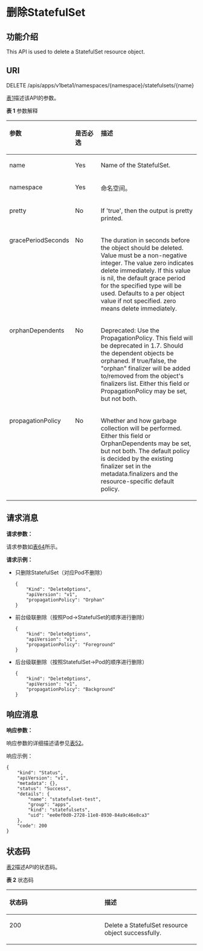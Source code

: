 # 删除StatefulSet<a name="cci_02_0036"></a>

## 功能介绍<a name="zh-cn_topic_0091433688_section31372179"></a>

This API is used to delete a StatefulSet resource object.

## URI<a name="zh-cn_topic_0091433688_section13914160"></a>

DELETE /apis/apps/v1beta1/namespaces/\{namespace\}/statefulsets/\{name\}

[表1](#zh-cn_topic_0091433688_d0e38270)描述该API的参数。

**表 1**  参数解释

<a name="zh-cn_topic_0091433688_d0e38270"></a>
<table><thead align="left"><tr id="zh-cn_topic_0091433688_row14143522"><th class="cellrowborder" valign="top" width="21.21%" id="mcps1.2.4.1.1"><p id="zh-cn_topic_0091433688_p65652297517"><a name="zh-cn_topic_0091433688_p65652297517"></a><a name="zh-cn_topic_0091433688_p65652297517"></a>参数</p>
</th>
<th class="cellrowborder" valign="top" width="16.16%" id="mcps1.2.4.1.2"><p id="zh-cn_topic_0091433688_p165661629135114"><a name="zh-cn_topic_0091433688_p165661629135114"></a><a name="zh-cn_topic_0091433688_p165661629135114"></a>是否必选</p>
</th>
<th class="cellrowborder" valign="top" width="62.629999999999995%" id="mcps1.2.4.1.3"><p id="zh-cn_topic_0091433688_p14567629115114"><a name="zh-cn_topic_0091433688_p14567629115114"></a><a name="zh-cn_topic_0091433688_p14567629115114"></a>描述</p>
</th>
</tr>
</thead>
<tbody><tr id="zh-cn_topic_0091433688_row49796945"><td class="cellrowborder" valign="top" width="21.21%" headers="mcps1.2.4.1.1 "><p id="zh-cn_topic_0091433688_p7020714"><a name="zh-cn_topic_0091433688_p7020714"></a><a name="zh-cn_topic_0091433688_p7020714"></a>name</p>
</td>
<td class="cellrowborder" valign="top" width="16.16%" headers="mcps1.2.4.1.2 "><p id="zh-cn_topic_0091433688_p31806923"><a name="zh-cn_topic_0091433688_p31806923"></a><a name="zh-cn_topic_0091433688_p31806923"></a>Yes</p>
</td>
<td class="cellrowborder" valign="top" width="62.629999999999995%" headers="mcps1.2.4.1.3 "><p id="zh-cn_topic_0091433688_p26223965"><a name="zh-cn_topic_0091433688_p26223965"></a><a name="zh-cn_topic_0091433688_p26223965"></a>Name of the StatefulSet.</p>
</td>
</tr>
<tr id="zh-cn_topic_0091433688_row34689095"><td class="cellrowborder" valign="top" width="21.21%" headers="mcps1.2.4.1.1 "><p id="zh-cn_topic_0091433688_p58353349"><a name="zh-cn_topic_0091433688_p58353349"></a><a name="zh-cn_topic_0091433688_p58353349"></a>namespace</p>
</td>
<td class="cellrowborder" valign="top" width="16.16%" headers="mcps1.2.4.1.2 "><p id="zh-cn_topic_0091433688_p29000839"><a name="zh-cn_topic_0091433688_p29000839"></a><a name="zh-cn_topic_0091433688_p29000839"></a>Yes</p>
</td>
<td class="cellrowborder" valign="top" width="62.629999999999995%" headers="mcps1.2.4.1.3 "><p id="zh-cn_topic_0079615000_p8332925"><a name="zh-cn_topic_0079615000_p8332925"></a><a name="zh-cn_topic_0079615000_p8332925"></a>命名空间。</p>
</td>
</tr>
<tr id="zh-cn_topic_0091433688_row2320041"><td class="cellrowborder" valign="top" width="21.21%" headers="mcps1.2.4.1.1 "><p id="zh-cn_topic_0091433688_p53705670"><a name="zh-cn_topic_0091433688_p53705670"></a><a name="zh-cn_topic_0091433688_p53705670"></a>pretty</p>
</td>
<td class="cellrowborder" valign="top" width="16.16%" headers="mcps1.2.4.1.2 "><p id="zh-cn_topic_0091433688_p55192003"><a name="zh-cn_topic_0091433688_p55192003"></a><a name="zh-cn_topic_0091433688_p55192003"></a>No</p>
</td>
<td class="cellrowborder" valign="top" width="62.629999999999995%" headers="mcps1.2.4.1.3 "><p id="zh-cn_topic_0091433688_p41367240"><a name="zh-cn_topic_0091433688_p41367240"></a><a name="zh-cn_topic_0091433688_p41367240"></a>If 'true', then the output is pretty printed.</p>
</td>
</tr>
<tr id="zh-cn_topic_0091433688_row36760846"><td class="cellrowborder" valign="top" width="21.21%" headers="mcps1.2.4.1.1 "><p id="zh-cn_topic_0091433688_p24838515"><a name="zh-cn_topic_0091433688_p24838515"></a><a name="zh-cn_topic_0091433688_p24838515"></a>gracePeriodSeconds</p>
</td>
<td class="cellrowborder" valign="top" width="16.16%" headers="mcps1.2.4.1.2 "><p id="zh-cn_topic_0091433688_p65762676"><a name="zh-cn_topic_0091433688_p65762676"></a><a name="zh-cn_topic_0091433688_p65762676"></a>No</p>
</td>
<td class="cellrowborder" valign="top" width="62.629999999999995%" headers="mcps1.2.4.1.3 "><p id="zh-cn_topic_0091433688_p25176571"><a name="zh-cn_topic_0091433688_p25176571"></a><a name="zh-cn_topic_0091433688_p25176571"></a>The duration in seconds before the object should be deleted. Value must be a non-negative integer. The value zero indicates delete immediately. If this value is nil, the default grace period for the specified type will be used. Defaults to a per object value if not specified. zero means delete immediately.</p>
</td>
</tr>
<tr id="zh-cn_topic_0091433688_row25262547"><td class="cellrowborder" valign="top" width="21.21%" headers="mcps1.2.4.1.1 "><p id="zh-cn_topic_0091433688_p33000411"><a name="zh-cn_topic_0091433688_p33000411"></a><a name="zh-cn_topic_0091433688_p33000411"></a>orphanDependents</p>
</td>
<td class="cellrowborder" valign="top" width="16.16%" headers="mcps1.2.4.1.2 "><p id="zh-cn_topic_0091433688_p55787611"><a name="zh-cn_topic_0091433688_p55787611"></a><a name="zh-cn_topic_0091433688_p55787611"></a>No</p>
</td>
<td class="cellrowborder" valign="top" width="62.629999999999995%" headers="mcps1.2.4.1.3 "><p id="zh-cn_topic_0091433688_p22502652"><a name="zh-cn_topic_0091433688_p22502652"></a><a name="zh-cn_topic_0091433688_p22502652"></a>Deprecated: Use the PropagationPolicy. This field will be deprecated in 1.7. Should the dependent objects be orphaned. If true/false, the "orphan" finalizer will be added to/removed from the object's finalizers list. Either this field or PropagationPolicy may be set, but not both.</p>
</td>
</tr>
<tr id="zh-cn_topic_0091433688_row1197280"><td class="cellrowborder" valign="top" width="21.21%" headers="mcps1.2.4.1.1 "><p id="zh-cn_topic_0091433688_p29870869"><a name="zh-cn_topic_0091433688_p29870869"></a><a name="zh-cn_topic_0091433688_p29870869"></a>propagationPolicy</p>
</td>
<td class="cellrowborder" valign="top" width="16.16%" headers="mcps1.2.4.1.2 "><p id="zh-cn_topic_0091433688_p3621310"><a name="zh-cn_topic_0091433688_p3621310"></a><a name="zh-cn_topic_0091433688_p3621310"></a>No</p>
</td>
<td class="cellrowborder" valign="top" width="62.629999999999995%" headers="mcps1.2.4.1.3 "><p id="zh-cn_topic_0091433688_p22689637"><a name="zh-cn_topic_0091433688_p22689637"></a><a name="zh-cn_topic_0091433688_p22689637"></a>Whether and how garbage collection will be performed. Either this field or OrphanDependents may be set, but not both. The default policy is decided by the existing finalizer set in the metadata.finalizers and the resource-specific default policy.</p>
</td>
</tr>
</tbody>
</table>

## 请求消息<a name="zh-cn_topic_0091433688_section58118584"></a>

**请求参数：**

请求参数如[表64](数据结构.md#zh-cn_topic_0091433700_d0e41006)所示。

**请求示例：**

-   只删除StatefulSet（对应Pod不删除）

    ```
    {
        "Kind": "DeleteOptions",
        "apiVersion": "v1",
        "propagationPolicy": "Orphan"
    }
    ```

-   前台级联删除（按照Pod-\>StatefulSet的顺序进行删除）

    ```
    {
        "kind": "DeleteOptions",
        "apiVersion": "v1",
        "propagationPolicy": "Foreground"
    }
    ```

-   后台级联删除（按照StatefulSet-\>Pod的顺序进行删除）

    ```
    {
        "kind": "DeleteOptions",
        "apiVersion": "v1",
        "propagationPolicy": "Background"
    }
    ```


## 响应消息<a name="zh-cn_topic_0091433688_section53305210"></a>

**响应参数：**

响应参数的详细描述请参见[表52](响应数据结构（OLD-VERSIONS）.md#table37251757105918)。

响应示例：

```
{
    "kind": "Status", 
    "apiVersion": "v1", 
    "metadata": {}, 
    "status": "Success", 
    "details": {
        "name": "statefulset-test", 
        "group": "apps", 
        "kind": "statefulsets", 
        "uid": "ee0ef0d0-2728-11e8-8930-84a9c46e8ca3"
    }, 
    "code": 200
}
```

## 状态码<a name="zh-cn_topic_0091433688_section9984849"></a>

[表2](#zh-cn_topic_0091433688_d0e38393)描述API的状态码。

**表 2**  状态码

<a name="zh-cn_topic_0091433688_d0e38393"></a>
<table><thead align="left"><tr id="zh-cn_topic_0091433688_row39018542"><th class="cellrowborder" valign="top" width="50%" id="mcps1.2.3.1.1"><p id="zh-cn_topic_0091433688_p6385371"><a name="zh-cn_topic_0091433688_p6385371"></a><a name="zh-cn_topic_0091433688_p6385371"></a>状态码</p>
</th>
<th class="cellrowborder" valign="top" width="50%" id="mcps1.2.3.1.2"><p id="zh-cn_topic_0091433688_p47453032"><a name="zh-cn_topic_0091433688_p47453032"></a><a name="zh-cn_topic_0091433688_p47453032"></a>描述</p>
</th>
</tr>
</thead>
<tbody><tr id="zh-cn_topic_0091433688_row18490365"><td class="cellrowborder" valign="top" width="50%" headers="mcps1.2.3.1.1 "><p id="zh-cn_topic_0091433688_p21324611"><a name="zh-cn_topic_0091433688_p21324611"></a><a name="zh-cn_topic_0091433688_p21324611"></a>200</p>
</td>
<td class="cellrowborder" valign="top" width="50%" headers="mcps1.2.3.1.2 "><p id="zh-cn_topic_0091433688_p49571937"><a name="zh-cn_topic_0091433688_p49571937"></a><a name="zh-cn_topic_0091433688_p49571937"></a>Delete a StatefulSet resource object successfully.</p>
</td>
</tr>
</tbody>
</table>

